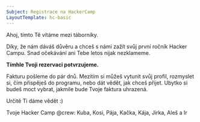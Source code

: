 ```yaml
---
Subject: Registrace na HackerCamp
LayoutTemplate: hc-basic
---
```

Ahoj, tímto Tě vítáme mezi táborníky.

Díky, že nám dáváš důvěru a chceš s námi zažít svůj první ročník Hacker Campu.
Snad očekávání ani Tebe letos nijak nezklameme.

**Tímhle Tvoji rezervaci potvrzujeme.**

Fakturu pošleme do pár dnů. Mezitím si můžeš vytunit svůj profil, rozmyslet si,
čím přispěješ do programu, nebo dát vědět, jak chceš přijet. Ubytko si budeš moct vybrat,
jakmile bude Tvoje faktura uhrazená.

Určitě Ti dáme vědět :)

Tvoje Hacker Camp @crew: Kuba, Kosi, Pája, Kačka, Kája, Jirka, Aleš a Ir
